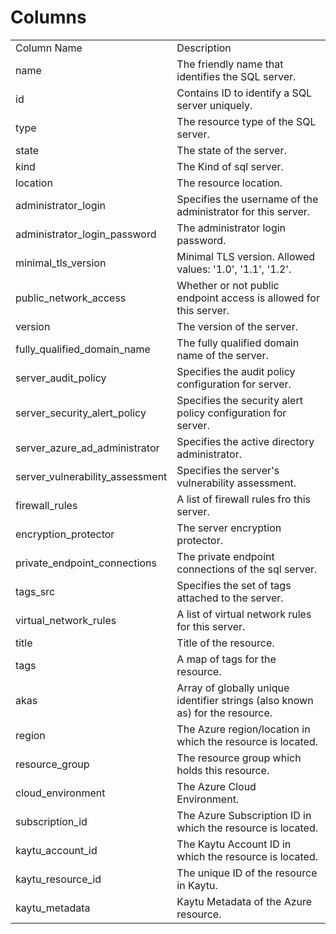 # Columns  

<table>
	<tr><td>Column Name</td><td>Description</td></tr>
	<tr><td>name</td><td>The friendly name that identifies the SQL server.</td></tr>
	<tr><td>id</td><td>Contains ID to identify a SQL server uniquely.</td></tr>
	<tr><td>type</td><td>The resource type of the SQL server.</td></tr>
	<tr><td>state</td><td>The state of the server.</td></tr>
	<tr><td>kind</td><td>The Kind of sql server.</td></tr>
	<tr><td>location</td><td>The resource location.</td></tr>
	<tr><td>administrator_login</td><td>Specifies the username of the administrator for this server.</td></tr>
	<tr><td>administrator_login_password</td><td>The administrator login password.</td></tr>
	<tr><td>minimal_tls_version</td><td>Minimal TLS version. Allowed values: '1.0', '1.1', '1.2'.</td></tr>
	<tr><td>public_network_access</td><td>Whether or not public endpoint access is allowed for this server.</td></tr>
	<tr><td>version</td><td>The version of the server.</td></tr>
	<tr><td>fully_qualified_domain_name</td><td>The fully qualified domain name of the server.</td></tr>
	<tr><td>server_audit_policy</td><td>Specifies the audit policy configuration for server.</td></tr>
	<tr><td>server_security_alert_policy</td><td>Specifies the security alert policy configuration for server.</td></tr>
	<tr><td>server_azure_ad_administrator</td><td>Specifies the active directory administrator.</td></tr>
	<tr><td>server_vulnerability_assessment</td><td>Specifies the server's vulnerability assessment.</td></tr>
	<tr><td>firewall_rules</td><td>A list of firewall rules fro this server.</td></tr>
	<tr><td>encryption_protector</td><td>The server encryption protector.</td></tr>
	<tr><td>private_endpoint_connections</td><td>The private endpoint connections of the sql server.</td></tr>
	<tr><td>tags_src</td><td>Specifies the set of tags attached to the server.</td></tr>
	<tr><td>virtual_network_rules</td><td>A list of virtual network rules for this server.</td></tr>
	<tr><td>title</td><td>Title of the resource.</td></tr>
	<tr><td>tags</td><td>A map of tags for the resource.</td></tr>
	<tr><td>akas</td><td>Array of globally unique identifier strings (also known as) for the resource.</td></tr>
	<tr><td>region</td><td>The Azure region/location in which the resource is located.</td></tr>
	<tr><td>resource_group</td><td>The resource group which holds this resource.</td></tr>
	<tr><td>cloud_environment</td><td>The Azure Cloud Environment.</td></tr>
	<tr><td>subscription_id</td><td>The Azure Subscription ID in which the resource is located.</td></tr>
	<tr><td>kaytu_account_id</td><td>The Kaytu Account ID in which the resource is located.</td></tr>
	<tr><td>kaytu_resource_id</td><td>The unique ID of the resource in Kaytu.</td></tr>
	<tr><td>kaytu_metadata</td><td>Kaytu Metadata of the Azure resource.</td></tr>
</table>